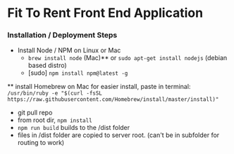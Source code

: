 # Fit To Rent Front End Application

### Installation / Deployment Steps

  - Install Node / NPM on Linux or Mac
     - `brew install node` (Mac)** or `sudo apt-get install nodejs` (debian based distro)
     - [sudo] `npm install npm@latest -g`

** install Homebrew on Mac for easier install, paste in terminal:  
    `/usr/bin/ruby -e "$(curl -fsSL https://raw.githubusercontent.com/Homebrew/install/master/install)"`

- git pull repo
- from root dir, `npm install`
- `npm run build` builds to the /dist folder
- files in /dist folder are copied to server root. (can't be in subfolder for routing to work)
